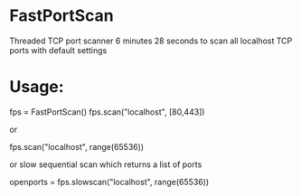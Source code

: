 # FastPortScan
Threaded TCP port scanner
6 minutes 28 seconds to scan all localhost TCP ports with default settings

# Usage:
fps = FastPortScan()
fps.scan("localhost", [80,443])

or 

fps.scan("localhost", range(65536))

or slow sequential scan which returns a list of ports

openports = fps.slowscan("localhost", range(65536))
